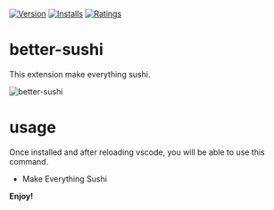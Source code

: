 [![Version](https://vsmarketplacebadge.apphb.com/version/hey-cube.better-sushi.svg)](https://marketplace.visualstudio.com/items?itemName=hey-cube.better-sushi)
[![Installs](https://vsmarketplacebadge.apphb.com/installs/hey-cube.better-sushi.svg)](https://marketplace.visualstudio.com/items?itemName=hey-cube.better-sushi)
[![Ratings](https://vsmarketplacebadge.apphb.com/rating/hey-cube.better-sushi.svg)](https://marketplace.visualstudio.com/items?itemName=hey-cube.better-sushi)

# better-sushi

This extension make everything sushi.

![better-sushi](https://user-images.githubusercontent.com/18608707/64123599-cfd8be00-cddf-11e9-8672-82cb34d182b1.gif)

# usage

Once installed and after reloading vscode, you will be able to use this command.

- Make Everything Sushi

**Enjoy!**
